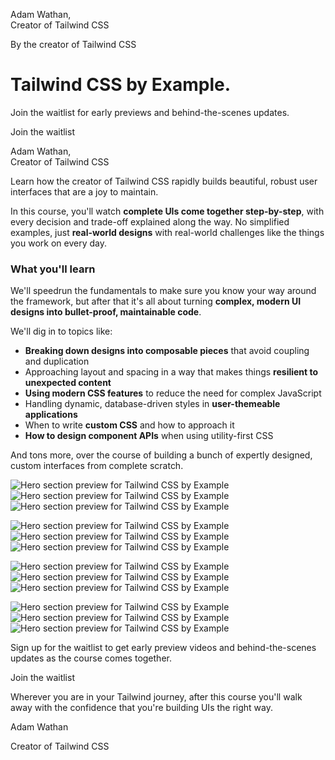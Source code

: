 <!--$-->

<!--/$-->

Adam Wathan,\
Creator of Tailwind CSS

By the creator of Tailwind CSS

# Tailwind CSS by Example.

Join the waitlist for early previews and behind-the-scenes updates.

Join the waitlist

Adam Wathan,\
Creator of Tailwind CSS

Learn how the creator of Tailwind CSS rapidly builds beautiful, robust user interfaces that are a joy to maintain.

In this course, you'll watch **complete UIs come together step-by-step**, with every decision and trade-off explained along the way. No simplified examples, just **real-world designs** with real-world challenges like the things you work on every day.

### What you'll learn

We'll speedrun the fundamentals to make sure you know your way around the framework, but after that it's all about turning **complex, modern UI designs into bullet-proof, maintainable code**.

We'll dig in to topics like:

- **Breaking down designs into composable pieces** that avoid coupling and duplication
- Approaching layout and spacing in a way that makes things **resilient to unexpected content**
- **Using modern CSS features** to reduce the need for complex JavaScript
- Handling dynamic, database-driven styles in **user-themeable applications**
- When to write **custom CSS** and how to approach it
- **How to design component APIs** when using utility-first CSS

And tons more, over the course of building a bunch of expertly designed, custom interfaces from complete scratch.

![Hero section preview for Tailwind CSS by Example](/_next/image?url=%2F_next%2Fstatic%2Fmedia%2Fform-example-01.6d231736.png\&w=1920\&q=100)![Hero section preview for Tailwind CSS by Example](/_next/image?url=%2F_next%2Fstatic%2Fmedia%2Fform-example-02.abee9216.png\&w=750\&q=100)![Hero section preview for Tailwind CSS by Example](/_next/image?url=%2F_next%2Fstatic%2Fmedia%2Fform-example-03.c7ab68ea.png\&w=750\&q=100)

![Hero section preview for Tailwind CSS by Example](/_next/image?url=%2F_next%2Fstatic%2Fmedia%2Flanding-page-example-01.7006adee.png\&w=1920\&q=100)![Hero section preview for Tailwind CSS by Example](/_next/image?url=%2F_next%2Fstatic%2Fmedia%2Flanding-page-example-02.8b5f7329.png\&w=750\&q=100)![Hero section preview for Tailwind CSS by Example](/_next/image?url=%2F_next%2Fstatic%2Fmedia%2Flanding-page-example-03.3b6630ec.png\&w=750\&q=100)

![Hero section preview for Tailwind CSS by Example](/_next/image?url=%2F_next%2Fstatic%2Fmedia%2Fmusic-player-example-01.6a93d9ec.png\&w=1920\&q=100)![Hero section preview for Tailwind CSS by Example](/_next/image?url=%2F_next%2Fstatic%2Fmedia%2Fmusic-player-example-02.e5f0c6f2.png\&w=750\&q=100)![Hero section preview for Tailwind CSS by Example](/_next/image?url=%2F_next%2Fstatic%2Fmedia%2Fmusic-player-example-03.a9e64200.png\&w=750\&q=100)

![Hero section preview for Tailwind CSS by Example](/_next/image?url=%2F_next%2Fstatic%2Fmedia%2Fhero-example-01.05d6849b.png\&w=1920\&q=100)![Hero section preview for Tailwind CSS by Example](/_next/image?url=%2F_next%2Fstatic%2Fmedia%2Fhero-example-02.277a5202.png\&w=750\&q=100)![Hero section preview for Tailwind CSS by Example](/_next/image?url=%2F_next%2Fstatic%2Fmedia%2Fhero-example-03.4c28e2d2.png\&w=750\&q=100)

Sign up for the waitlist to get early preview videos and behind-the-scenes updates as the course comes together.

Join the waitlist

Wherever you are in your Tailwind journey, after this course you'll walk away with the confidence that you're building UIs the right way.

Adam Wathan

Creator of Tailwind CSS

<!--$-->

<!--/$-->
